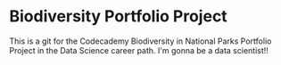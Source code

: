 # Biodiversity Portfolio Project
 This is a git for the Codecademy Biodiversity in National Parks Portfolio Project in the Data Science career path. I'm gonna be a data scientist!!
